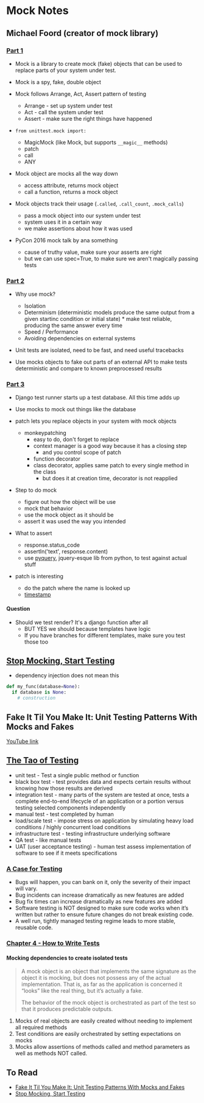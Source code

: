 # Mock Notes

## Michael Foord (creator of mock library)

### [Part 1](https://www.youtube.com/watch?v=d3_LdLzWSXQ)

* Mock is a library to create mock (fake) objects that can be used to replace parts of your system under test.
* Mock is a spy, fake, double object
* Mock follows Arrange, Act, Assert pattern of testing
	* Arrange - set up system under test
	* Act - call the system under test
	* Assert - make sure the right things have happened

* `from unittest.mock import:`
	* MagicMock (like Mock, but supports `__magic__` methods)
	* patch
	* call
	* ANY

* Mock object are mocks all the way down
	* access attribute, returns mock object
	* call a function, returns a mock object

* Mock objects track their usage (`.called`, `.call_count`, `.mock_calls`)
	* pass a mock object into our system under test
	* system uses it in a certain way
	* we make assertions about how it was used

* PyCon 2016 mock talk by ana something
	* cause of truthy value, make sure your asserts are right
	* but we can use spec=True, to make sure we aren't magically passing tests

### [Part 2](https://www.youtube.com/watch?v=ADIcwu2GeEU)

* Why use mock?
	* Isolation
	* Determinism (deterministic models produce the same output from a given startinc condition or initial state)	* make test reliable, producing the same answer every time
	* Speed / Performance
	* Avoiding dependencies on external systems

* Unit tests are isolated, need to be fast, and need useful tracebacks

* Use mocks objects to fake out parts of an external API to make tests deterministic and compare to known preprocessed results

### [Part 3](https://www.youtube.com/watch?v=yFA-FFaEZPo)

* Django test runner starts up a test database. All this time adds up
* Use mocks to mock out things like the database
* patch lets you replace objects in your system with mock objects
	* monkeypatching
		* easy to do, don't forget to replace
		* context manager is a good way because it has a closing step
			* and you control scope of patch
		* function decorator
		* class decorator, applies same patch to every single method in the class
			* but does it at creation time, decorator is not reapplied
* Step to do mock
	* figure out how the object will be use
	* mock that behavior
	* use the mock object as it should be
	* assert it was used the way you intended

* What to assert
	* response.status_code
	* assertIn('text', response.content)
	* use [pyquery](https://pythonhosted.org/pyquery/), jquery-esque lib from python, to test against actual stuff

* patch is interesting
	* do the patch where the name is looked up
	* [timestamp](https://youtu.be/yFA-FFaEZPo?t=16m)

#### Question

* Should we test render? It's a django function after all
	* BUT YES we should because templates have logic
	* If you have branches for different templates, make sure you test those too

## [Stop Mocking, Start Testing](https://www.youtube.com/watch?v=Xu5EhKVZdV8)

* dependency injection does not mean this

```python
def my_func(database=None):
  if database is None:
    # construction
```

## Fake It Til You Make It: Unit Testing Patterns With Mocks and Fakes

[YouTube link](https://www.youtube.com/watch?v=hvPYuqzTPIk&t=20s)


## [The Tao of Testing](http://jasonpolites.github.io/tao-of-testing/index-1.1.html)

* unit test - Test a single public method or function
* black box test - test provides data and expects certain results without knowing how those results are derived
* integration test - many parts of the system are tested at once, tests a complete end-to-end lifecycle of an application or a portion versus testing selected components independently
* manual test - test completed by human
* load/scale test - impose stress on application by simulating heavy load conditions / highly concurrent load conditions
* infrastructure test - testing infrastructure underlying software
* QA test - like manual tests
* UAT (user acceptance testing) - human test assess implementation of software to see if it meets specifications

### [A Case for Testing](http://jasonpolites.github.io/tao-of-testing/ch1-1.1.html)

* Bugs will happen, you can bank on it, only the severity of their impact will vary.
* Bug incidents can increase dramatically as new features are added
* Bug fix times can increase dramatically as new features are added
* Software testing is NOT designed to make sure code works when it’s written but rather to ensure future changes do not break existing code.
* A well run, tightly managed testing regime leads to more stable, reusable code.

### [Chapter 4 - How to Write Tests](http://jasonpolites.github.io/tao-of-testing/ch4-1.1.html#guidebook-for-writing-tests)

#### Mocking dependencies to create isolated tests

> A mock object is an object that implements the same signature as the object it is mocking, but does not possess any of the actual implementation. That is, as far as the application is concerned it “looks” like the real thing, but it’s actually a fake.
>
> The behavior of the mock object is orchestrated as part of the test so that it produces predictable outputs.

1. Mocks of real objects are easily created without needing to implement all required methods
1. Test conditions are easily orchestrated by setting expectations on mocks
1. Mocks allow assertions of methods called and method parameters as well as methods NOT called.




## To Read

* [Fake It Til You Make It: Unit Testing Patterns With Mocks and Fakes](https://www.youtube.com/watch?v=hvPYuqzTPIk)
* [Stop Mocking, Start Testing](https://www.youtube.com/watch?v=Xu5EhKVZdV8)


